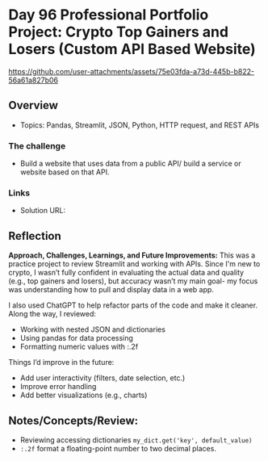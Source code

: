 # Day 96 Professional Portfolio Project: Crypto Top Gainers and Losers (Custom API Based Website)

https://github.com/user-attachments/assets/75e03fda-a73d-445b-b822-56a61a827b06

## Overview
- Topics:  Pandas, Streamlit, JSON, Python, HTTP request, and REST APIs

### The challenge

- Build a website that uses data from a public API/ build a service or website based on that API.

 
### Links

- Solution URL: [](https://github.com/Mikerniker/100_Days_of_Python/tree/main/Day96)

## Reflection
**Approach, Challenges, Learnings, and Future Improvements:**
This was a practice project to review Streamlit and working with APIs. Since I'm new to crypto, I wasn’t fully confident in evaluating the actual data and quality (e.g., top gainers and losers), but accuracy wasn’t my main goal- my focus was understanding how to pull and display data in a web app.

I also used ChatGPT to help refactor parts of the code and make it cleaner. Along the way, I reviewed:
- Working with nested JSON and dictionaries
- Using pandas for data processing
- Formatting numeric values with :.2f

Things I’d improve in the future:
- Add user interactivity (filters, date selection, etc.)
- Improve error handling
- Add better visualizations (e.g., charts)

## Notes/Concepts/Review: 
- Reviewing accessing dictionaries `my_dict.get('key', default_value)`
- `:.2f` format a floating-point number to two decimal places.
